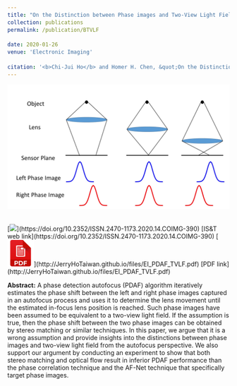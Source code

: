 ```yaml
---
title: "On the Distinction between Phase images and Two-View Light Field for PDAF of Mobile Imaging"
collection: publications
permalink: /publication/BTVLF

date: 2020-01-26
venue: 'Electronic Imaging'

citation: '<b>Chi-Jui Ho</b> and Homer H. Chen, &quot;On the Distinction between Phase images and Two-View LightField for PDAF of Mobile Imaging&quot; <i>Electronic Imaging 2020</i>.'
---
```

<img src='/images/phaseimage.jpg' width='600' ><br/>

<br/>
[<img src='/images/EI.jpeg' width='60' >](https://doi.org/10.2352/ISSN.2470-1173.2020.14.COIMG-390)
[IS&T web link](https://doi.org/10.2352/ISSN.2470-1173.2020.14.COIMG-390)
[<img src='/images/pdf.png' width='60' >](http://JerryHoTaiwan.github.io/files/EI_PDAF_TVLF.pdf)
[PDF link](http://JerryHoTaiwan.github.io/files/EI_PDAF_TVLF.pdf) <br/>

**Abstract:** A phase detection autofocus (PDAF) algorithm iteratively estimates the phase shift between the left and right phase images captured in an autofocus process and uses it to determine the lens movement until the estimated in-focus lens position is reached. Such phase images have been assumed to be equivalent to a two-view light field. If the assumption is true, then the phase shift between the two phase images can be obtained by stereo matching or similar techniques. In this paper, we argue that it is a wrong assumption and provide insights into the distinctions between phase images and two-view light field from the autofocus perspective. We also support our argument by conducting an experiment to show that both stereo matching and optical flow result in inferior PDAF performance than the phase correlation technique and the AF-Net technique that specifically target phase images.

<!-- [Download paper here](http://academicpages.github.io/files/paper1.pdf) -->

<!-- paperurl: 'http://academicpages.github.io/files/paper1.pdf' -->
<!-- Recommended citation: Your Name, You. (2010). "Paper Title Number 2." <i>Journal 1</i>. 1(2). -->
